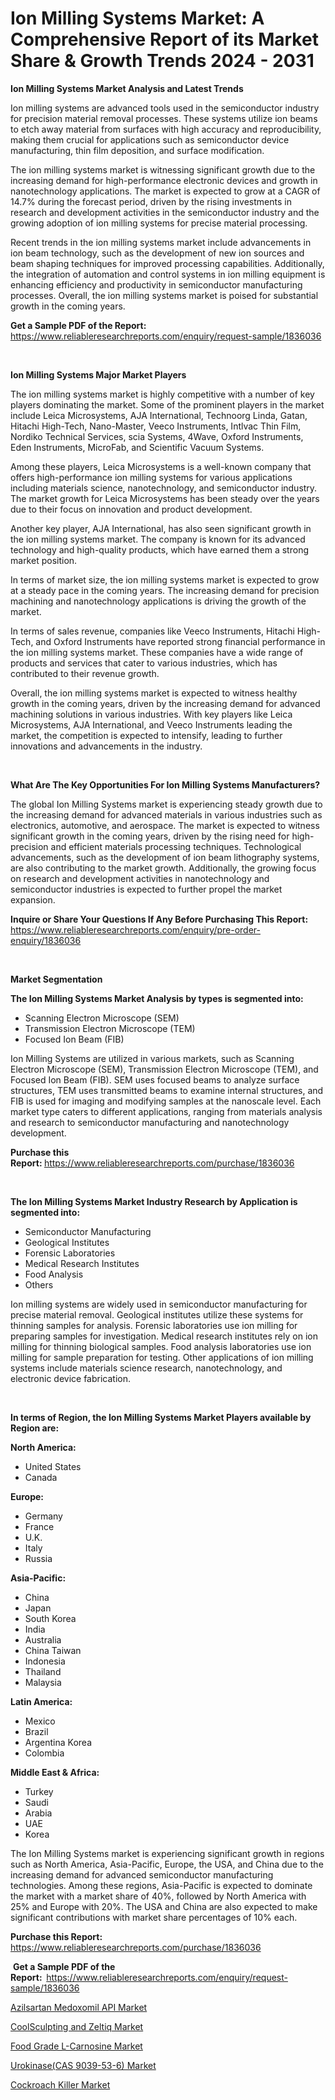 <p><h1>Ion Milling Systems Market: A Comprehensive Report of its Market Share & Growth Trends 2024 - 2031</h1></p><p><strong>Ion Milling Systems Market Analysis and Latest Trends</strong></p>
<p><p>Ion milling systems are advanced tools used in the semiconductor industry for precision material removal processes. These systems utilize ion beams to etch away material from surfaces with high accuracy and reproducibility, making them crucial for applications such as semiconductor device manufacturing, thin film deposition, and surface modification.</p><p>The ion milling systems market is witnessing significant growth due to the increasing demand for high-performance electronic devices and growth in nanotechnology applications. The market is expected to grow at a CAGR of 14.7% during the forecast period, driven by the rising investments in research and development activities in the semiconductor industry and the growing adoption of ion milling systems for precise material processing.</p><p>Recent trends in the ion milling systems market include advancements in ion beam technology, such as the development of new ion sources and beam shaping techniques for improved processing capabilities. Additionally, the integration of automation and control systems in ion milling equipment is enhancing efficiency and productivity in semiconductor manufacturing processes. Overall, the ion milling systems market is poised for substantial growth in the coming years.</p></p>
<p><strong>Get a Sample PDF of the Report:&nbsp;</strong> <a href="https://www.reliableresearchreports.com/enquiry/request-sample/1836036">https://www.reliableresearchreports.com/enquiry/request-sample/1836036</a></p>
<p>&nbsp;</p>
<p><strong>Ion Milling Systems Major Market Players</strong></p>
<p><p>The ion milling systems market is highly competitive with a number of key players dominating the market. Some of the prominent players in the market include Leica Microsystems, AJA International, Technoorg Linda, Gatan, Hitachi High-Tech, Nano-Master, Veeco Instruments, Intlvac Thin Film, Nordiko Technical Services, scia Systems, 4Wave, Oxford Instruments, Eden Instruments, MicroFab, and Scientific Vacuum Systems.</p><p>Among these players, Leica Microsystems is a well-known company that offers high-performance ion milling systems for various applications including materials science, nanotechnology, and semiconductor industry. The market growth for Leica Microsystems has been steady over the years due to their focus on innovation and product development.</p><p>Another key player, AJA International, has also seen significant growth in the ion milling systems market. The company is known for its advanced technology and high-quality products, which have earned them a strong market position.</p><p>In terms of market size, the ion milling systems market is expected to grow at a steady pace in the coming years. The increasing demand for precision machining and nanotechnology applications is driving the growth of the market.</p><p>In terms of sales revenue, companies like Veeco Instruments, Hitachi High-Tech, and Oxford Instruments have reported strong financial performance in the ion milling systems market. These companies have a wide range of products and services that cater to various industries, which has contributed to their revenue growth.</p><p>Overall, the ion milling systems market is expected to witness healthy growth in the coming years, driven by the increasing demand for advanced machining solutions in various industries. With key players like Leica Microsystems, AJA International, and Veeco Instruments leading the market, the competition is expected to intensify, leading to further innovations and advancements in the industry.</p></p>
<p>&nbsp;</p>
<p><strong>What Are The Key Opportunities For Ion Milling Systems Manufacturers?</strong></p>
<p><p>The global Ion Milling Systems market is experiencing steady growth due to the increasing demand for advanced materials in various industries such as electronics, automotive, and aerospace. The market is expected to witness significant growth in the coming years, driven by the rising need for high-precision and efficient materials processing techniques. Technological advancements, such as the development of ion beam lithography systems, are also contributing to the market growth. Additionally, the growing focus on research and development activities in nanotechnology and semiconductor industries is expected to further propel the market expansion.</p></p>
<p><strong>Inquire or Share Your Questions If Any Before Purchasing This Report:</strong> <a href="https://www.reliableresearchreports.com/enquiry/pre-order-enquiry/1836036">https://www.reliableresearchreports.com/enquiry/pre-order-enquiry/1836036</a></p>
<p>&nbsp;</p>
<p><strong>Market Segmentation</strong></p>
<p><strong>The Ion Milling Systems Market Analysis by types is segmented into:</strong></p>
<p><ul><li>Scanning Electron Microscope (SEM)</li><li>Transmission Electron Microscope (TEM)</li><li>Focused Ion Beam (FIB)</li></ul></p>
<p><p>Ion Milling Systems are utilized in various markets, such as Scanning Electron Microscope (SEM), Transmission Electron Microscope (TEM), and Focused Ion Beam (FIB). SEM uses focused beams to analyze surface structures, TEM uses transmitted beams to examine internal structures, and FIB is used for imaging and modifying samples at the nanoscale level. Each market type caters to different applications, ranging from materials analysis and research to semiconductor manufacturing and nanotechnology development.</p></p>
<p><strong>Purchase this Report:&nbsp;</strong><a href="https://www.reliableresearchreports.com/purchase/1836036">https://www.reliableresearchreports.com/purchase/1836036</a></p>
<p>&nbsp;</p>
<p><strong>The Ion Milling Systems Market Industry Research by Application is segmented into:</strong></p>
<p><ul><li>Semiconductor Manufacturing</li><li>Geological Institutes</li><li>Forensic Laboratories</li><li>Medical Research Institutes</li><li>Food Analysis</li><li>Others</li></ul></p>
<p><p>Ion milling systems are widely used in semiconductor manufacturing for precise material removal. Geological institutes utilize these systems for thinning samples for analysis. Forensic laboratories use ion milling for preparing samples for investigation. Medical research institutes rely on ion milling for thinning biological samples. Food analysis laboratories use ion milling for sample preparation for testing. Other applications of ion milling systems include materials science research, nanotechnology, and electronic device fabrication.</p></p>
<p>&nbsp;</p>
<p><strong>In terms of Region, the Ion Milling Systems Market Players available by Region are:</strong></p>
<p>
    <p> <strong> North America: </strong>
        <ul>
            <li>United States</li>
            <li>Canada</li>
        </ul>
        </p> 
    <p> <strong> Europe: </strong>
        <ul>
            <li>Germany</li>
            <li>France</li>
            <li>U.K.</li>
            <li>Italy</li>
            <li>Russia</li>
        </ul>
        </p> 
    <p> <strong> Asia-Pacific: </strong>
        <ul>
            <li>China</li>
            <li>Japan</li>
            <li>South Korea</li>
            <li>India</li>
            <li>Australia</li>
            <li>China Taiwan</li>
            <li>Indonesia</li>
            <li>Thailand</li>
            <li>Malaysia</li>
        </ul>
        </p> 
    <p> <strong> Latin America: </strong>
        <ul>
            <li>Mexico</li>
            <li>Brazil</li>
            <li>Argentina Korea</li>
            <li>Colombia</li>
        </ul>
        </p> 
    <p> <strong> Middle East & Africa: </strong>
        <ul>
            <li>Turkey</li>
            <li>Saudi</li>
            <li>Arabia</li>
            <li>UAE</li>
            <li>Korea</li>
        </ul>
    </p>
    </p>
<p><p>The Ion Milling Systems market is experiencing significant growth in regions such as North America, Asia-Pacific, Europe, the USA, and China due to the increasing demand for advanced semiconductor manufacturing technologies. Among these regions, Asia-Pacific is expected to dominate the market with a market share of 40%, followed by North America with 25% and Europe with 20%. The USA and China are also expected to make significant contributions with market share percentages of 10% each.</p></p>
<p><strong>Purchase this Report: </strong><a href="https://www.reliableresearchreports.com/purchase/1836036">https://www.reliableresearchreports.com/purchase/1836036</a></p>
<p>&nbsp;<strong>Get a Sample PDF of the Report:&nbsp;&nbsp;</strong><a href="https://www.reliableresearchreports.com/enquiry/request-sample/1836036">https://www.reliableresearchreports.com/enquiry/request-sample/1836036</a></p>
<p><strong></strong></p>
<p><p><a href="https://medium.com/@nicosmitham/azilsartan-medoxomil-api-market-analysis-and-sze-forecasted-for-period-from-2024-to-2031-418b1fc5a1ba">Azilsartan Medoxomil API Market</a></p><p><a href="https://medium.com/@nicosmitham/coolsculpting-and-zeltiq-market-analysis-its-cagr-market-segmentation-and-global-industry-cbe3153235d3">CoolSculpting and Zeltiq Market</a></p><p><a href="https://medium.com/@nicosmitham/decoding-food-grade-l-carnosine-market-metrics-market-share-trends-and-growth-patterns-eecb1e116689">Food Grade L-Carnosine Market</a></p><p><a href="https://medium.com/@nicosmitham/urokinase-cas-9039-53-6-market-furnishes-information-on-market-share-market-trends-and-market-4e92ffd59bb6">Urokinase(CAS 9039-53-6) Market</a></p><p><a href="https://medium.com/@nicosmitham/cockroach-killer-market-insight-market-trends-growth-forecasted-from-2024-to-2031-c9359a9b8fe0">Cockroach Killer Market</a></p></p>